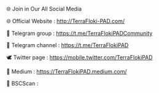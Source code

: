 🌐 Join in Our All Social Media

🌐 Official Website : http://TerraFloki-PAD.com/

📝 Telegram group : https://t.me/TerraFlokiPADCommunity

📝 Telegram channel : https://t.me/TerraFlokiPAD

🕊 Twitter page : https://mobile.twitter.com/TerraFlokiPAD

📝 Medium : https://TerraFlokiPAD.medium.com/

📝 BSCScan : 

